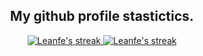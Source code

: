 <h2 align="center">My github profile stastictics.</h2>

  <p align="center">
    <a href="https://github.com/Leanfe">
        <img title="SarnaxLii stats" alt="Leanfe's streak" src="https://github-readme-streak-stats.herokuapp.com/?user=Leanfe&theme=dark&hide_border=true&stroke=f53b3b"/>
    </a>
    <a href="https://github.com/Leanfe">
        <img title="SarnaxLii stats" alt="Leanfe's streak" src="https://github-readme-stats.vercel.app/api?username=Leanfe&show_icons=true&theme=transparent"/>
    </a>
</p><br>

